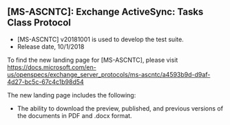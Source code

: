 ## [MS-ASCNTC]: Exchange ActiveSync: Tasks Class Protocol
- [MS-ASCNTC] v20181001 is used to develop the test suite.
- Release date, 10/1/2018

To find the new landing page for [MS-ASCNTC], please visit https://docs.microsoft.com/en-us/openspecs/exchange_server_protocols/ms-ascntc/a4593b9d-d9af-4d27-bc5c-67c4c1b98d54

The new landing page includes the following:
- The ability to download the preview, published, and previous versions of the documents in PDF and .docx format.
